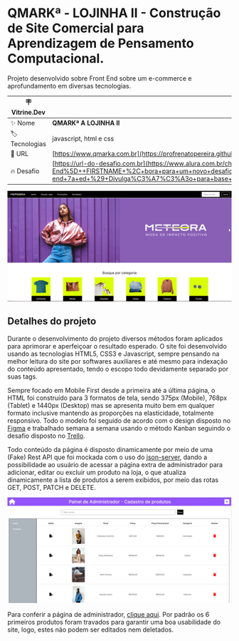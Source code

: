 # QMARKª - LOJINHA II - Construção de Site Comercial para Aprendizagem de Pensamento Computacional.
Projeto desenvolvido sobre Front End sobre um e-commerce e aprofundamento em diversas tecnologias.

| :placard: Vitrine.Dev |     |
| -------------  | --- |
| :sparkles: Nome        | **QMARKª A LOJINHA II**
| :label: Tecnologias | javascript, html e css
| :rocket: URL         | [https://www.qmarka.com.br](https://profrenatopereira.github.io/qmarka/)
| :fire: Desafio     | [https://url-do-desafio.com.br](https://www.alura.com.br/challenges/front-end-7?utm_source=ActiveCampaign&utm_medium=email&utm_content=%5BChallenge+Front-End%5D++FIRSTNAME+%2C+bora+para+um+novo+desafio%3F+%F0%9F%91%8A&utm_campaign=%5BCHALLENGE%5D%28Front-end+7a+ed+%29+Divulga%C3%A7%C3%A3o+para+base+de+alunos+da+escola&vgo_ee=0k%2Bxw2j%2FZFC1wp46o2FTBv2kIo%2BuZA4KL7tx6jhwgyIK7o8RpoSnSpuQRw%3D%3D%3ALBaA17PvTKj0qx397KVhGmlfHWgQYVJO)

<!-- Inserir imagem com a #vitrinedev ao final do link -->
![](others/capa.PNG#vitrinedev)

## Detalhes do projeto

Durante o desenvolvimento do projeto diversos métodos foram aplicados para aprimorar e aperfeiçoar o resultado esperado. O site foi desenvolvido usando as tecnologias HTML5, CSS3 e Javascript, sempre pensando na melhor leitura do site por softwares auxiliares e até mesmo para indexação do conteúdo apresentado, tendo o escopo todo devidamente separado por suas tags.

Sempre focado em Mobile First desde a primeira até a última página, o HTML foi construído para 3 formatos de tela, sendo 375px (Mobile), 768px (Tablet) e 1440px (Desktop) mas se apresenta muito bem em qualquer formato inclusive mantendo as proporções na elasticidade, totalmente responsivo. Todo o modelo foi seguido de acordo com o design disposto no [Figma](https://www.figma.com/file/2TLgt8UjsWUViWlmpXu5Fz/Challenge-Front-end-%7C-Loja-Meteora?type=design&node-id=2386-2430&mode=design&t=CMZ5bXDVMWlqhG5E-0) e trabalhado semana a semana usando o método Kanban seguindo o desafio disposto no [Trello](https://trello.com/b/8stNxpRc/challenge-front-end-semana-1).

Todo conteúdo da página é disposto dinamicamente por meio de uma (Fake) Rest API que foi mockada com o uso do [json-server](https://www.npmjs.com/package/json-server), dando a possibilidade ao usuário de acessar a página extra de administrador para adicionar, editar ou excluir um produto na loja, o que atualiza dinamicamente a lista de produtos a serem exibidos, por meio das rotas GET, POST, PATCH e DELETE.

![](others/adminPanel.PNG)

Para conferir a página de administrador, [clique aqui](https://qmarka.vercel.app/admin.html). Por padrão os 6 primeiros produtos foram travados para garantir uma boa usabilidade do site, logo, estes não podem ser editados nem deletados.
